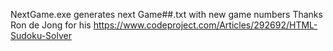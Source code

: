 NextGame.exe generates next Game##.txt with new game numbers
Thanks Ron de Jong for his https://www.codeproject.com/Articles/292692/HTML-Sudoku-Solver
